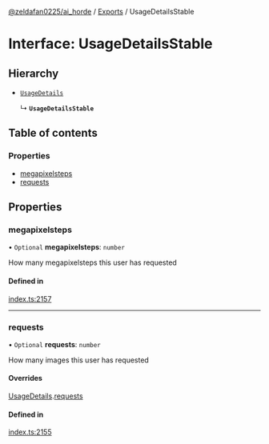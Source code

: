 [@zeldafan0225/ai_horde](../README.md) / [Exports](../modules.md) / UsageDetailsStable

# Interface: UsageDetailsStable

## Hierarchy

- [`UsageDetails`](UsageDetails.md)

  ↳ **`UsageDetailsStable`**

## Table of contents

### Properties

- [megapixelsteps](UsageDetailsStable.md#megapixelsteps)
- [requests](UsageDetailsStable.md#requests)

## Properties

### megapixelsteps

• `Optional` **megapixelsteps**: `number`

How many megapixelsteps this user has requested

#### Defined in

[index.ts:2157](https://github.com/ZeldaFan0225/ai_horde/blob/4b01aad/index.ts#L2157)

___

### requests

• `Optional` **requests**: `number`

How many images this user has requested

#### Overrides

[UsageDetails](UsageDetails.md).[requests](UsageDetails.md#requests)

#### Defined in

[index.ts:2155](https://github.com/ZeldaFan0225/ai_horde/blob/4b01aad/index.ts#L2155)
